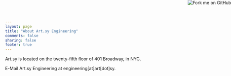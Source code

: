 ```yaml
---
layout: page
title: "About Art.sy Engineering"
comments: false
sharing: false
footer: true
---
```


Art.sy is located on the twenty-fifth floor of 401 Broadway, in NYC.

E-Mail Art.sy Engineering at engineering\[at\]art\[dot\]sy.

<a href="http://github.com/artsy"><img style="position: absolute; top: 0; right: 0; border: 0;" src="https://a248.e.akamai.net/assets.github.com/img/30f550e0d38ceb6ef5b81500c64d970b7fb0f028/687474703a2f2f73332e616d617a6f6e6177732e636f6d2f6769746875622f726962626f6e732f666f726b6d655f72696768745f6f72616e67655f6666373630302e706e67" alt="Fork me on GitHub"></a>

